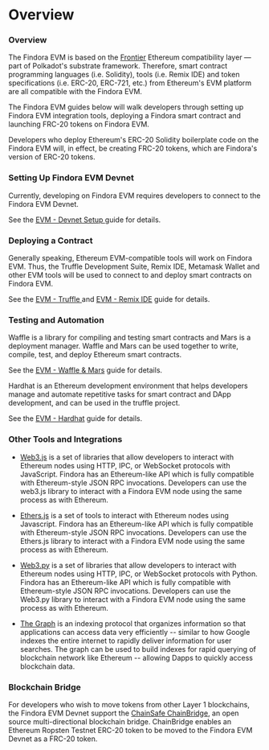 # Overview

### Overview

The Findora EVM is based on the [Frontier](https://paritytech.github.io/frontier/) Ethereum compatibility layer — part of Polkadot's substrate framework. Therefore, smart contract programming languages (i.e. Solidity), tools (i.e. Remix IDE) and token specifications (i.e. ERC-20, ERC-721, etc.) from Ethereum's EVM platform are all compatible with the Findora EVM. 

The Findora EVM guides below will walk developers through setting up Findora EVM integration tools, deploying a Findora smart contract and launching FRC-20 tokens on Findora EVM.

Developers who deploy Ethereum's ERC-20 Solidity boilerplate code on the Findora EVM will, in effect, be creating FRC-20 tokens, which are Findora's version of ERC-20 tokens.

### Setting Up Findora EVM Devnet

Currently, developing on Findora EVM requires developers to connect to the Findora EVM Devnet. 

See the [EVM - Devnet Setup
](02-integration.md) guide for details.

### Deploying a Contract

Generally speaking, Ethereum EVM-compatible tools will work on Findora EVM. Thus, the Truffle Development Suite, Remix IDE, Metamask Wallet and other EVM tools will be used to connect to and deploy smart contracts on Findora EVM. 

See the [EVM - Truffle
](03-integration-truffle-EN.md) and  [EVM - Remix IDE](06-integration-remix-2-EN.md) guide for details.

### Testing and Automation

Waffle is a library for compiling and testing smart contracts and Mars is a deployment manager. Waffle and Mars can be used together to write, compile, test, and deploy Ethereum smart contracts. 

See the [EVM - Waffle & Mars](04-integration-Waffle&Mars-EN.md) guide for details.

Hardhat is an Ethereum development environment that helps developers manage and automate repetitive tasks for smart contract and DApp development, and can be used in the truffle project. 

See the [EVM - Hardhat](05-integration-hardhat-EN.md) guide for details.

### Other Tools and Integrations

* [Web3.js](https://web3js.readthedocs.io/) is a set of libraries that allow developers to interact with Ethereum nodes using HTTP, IPC, or WebSocket protocols with JavaScript. Findora has an Ethereum-like API which is fully compatible with Ethereum-style JSON RPC invocations. Developers can use the web3.js library to interact with a Findora EVM node using the same process as with Ethereum.

* [Ethers.js](https://docs.ethers.io/v5/) is a set of tools to interact with Ethereum nodes using Javascript. Findora has an Ethereum-like API which is fully compatible with Ethereum-style JSON RPC invocations. Developers can use the Ethers.js library to interact with a Findora EVM node using the same process as with Ethereum.

* [Web3.py](https://web3py.readthedocs.io/) is a set of libraries that allow developers to interact with Ethereum nodes using HTTP, IPC, or WebSocket protocols with Python. Findora has an Ethereum-like API which is fully compatible with Ethereum-style JSON RPC invocations. Developers can use the Web3.py library to interact with a Findora EVM node using the same process as with Ethereum.

* [The Graph](https://thegraph.com/docs/about/introduction#what-the-graph-is) is an indexing protocol that organizes information so that applications can access data very efficiently -- similar to how Google indexes the entire internet to rapidly deliver information for user searches. The graph can be used to build indexes for rapid querying of blockchain network like Ethereum -- allowing Dapps to quickly access blockchain data.


### Blockchain Bridge

For developers who wish to move tokens from other Layer 1 blockchains, the Findora EVM Devnet support the [ChainSafe ChainBridge](https://github.com/ChainSafe/ChainBridge), an open source multi-directional blockchain bridge. ChainBridge enables an Ethereum Ropsten Testnet ERC-20 token to be moved to the Findora EVM Devnet as a FRC-20 token.